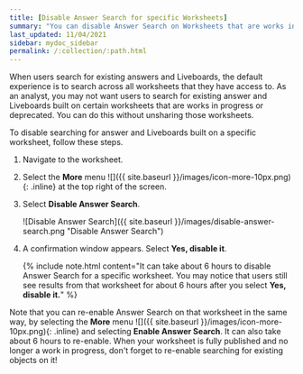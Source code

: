 ```yaml
---
title: [Disable Answer Search for specific Worksheets]
summary: "You can disable Answer Search on Worksheets that are works in progress or deprecated."
last_updated: 11/04/2021
sidebar: mydoc_sidebar
permalink: /:collection/:path.html
---
```

When users search for existing answers and Liveboards, the default experience is to search across all worksheets that they have access to. As an analyst, you may not want users to search for existing answer and Liveboards built on certain worksheets that are works in progress or deprecated. You can do this without unsharing those worksheets.

To disable searching for answer and Liveboards built on a specific worksheet, follow these steps.

1. Navigate to the worksheet.

2. Select the **More** menu ![]({{ site.baseurl }}/images/icon-more-10px.png){: .inline} at the top right of the screen.

3. Select **Disable Answer Search**.

    ![Disable Answer Search]({{ site.baseurl }}/images/disable-answer-search.png "Disable Answer Search")

4. A confirmation window appears. Select **Yes, disable it**.

    {% include note.html content="It can take about 6 hours to disable Answer Search for a specific worksheet. You may notice that users still see results from that worksheet for about 6 hours after you select <strong>Yes, disable it.</strong>" %}

Note that you can re-enable Answer Search on that worksheet in the same way, by selecting the **More** menu ![]({{ site.baseurl }}/images/icon-more-10px.png){: .inline} and selecting **Enable Answer Search**. It can also take about 6 hours to re-enable. When your worksheet is fully published and no longer a work in progress, don't forget to re-enable searching for existing objects on it!
